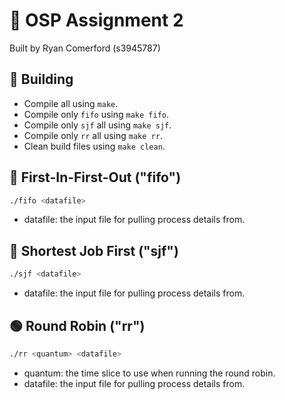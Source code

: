 # 📂 OSP Assignment 2
Built by Ryan Comerford (s3945787)

## 🚧 Building
- Compile all using `make`.
- Compile only `fifo` using `make fifo`.
- Compile only `sjf` all using `make sjf`.
- Compile only `rr` all using `make rr`.
- Clean build files using `make clean`.

## 🔴 First-In-First-Out ("fifo")
``` bash
./fifo <datafile>
```

- datafile: the input file for pulling process details from.

## 🔵 Shortest Job First ("sjf")
``` bash
./sjf <datafile>
```

- datafile: the input file for pulling process details from.

## 🟢 Round Robin ("rr")
``` bash
./rr <quantum> <datafile>
```

- quantum: the time slice to use when running the round robin.
- datafile: the input file for pulling process details from.